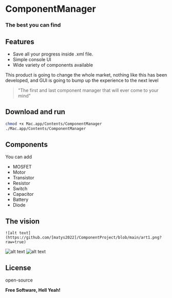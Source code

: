 # ComponentManager
### The best you can find



## Features

- Save all your progress inside .xml file.
- Simple console UI 
- Wide variety of components available

This product is going to change the whole market, nothing like this has been developed, and GUI is going to bump up the experience to the next level

> "The first and last component manager that will ever come to your mind"

## Download and run

```sh
chmod +x Mac.app/Contents/ComponentManager
./Mac.app/Contents/ComponentManager
```
## Components
   You can add
   - MOSFET
   - Motor
   - Transistor
   - Resistor
   - Switch
   - Capacitor
   - Battery
   - Diode
## The vision
	![alt text](https://github.com/[matys2022]/ComponentProject/blob/main/art1.png?raw=true)
![alt text](https://github.com/[matys2022]/ComponentProject/blob/main/art2.png?raw=true)
![alt text](https://github.com/[matys2022]/ComponentProject/blob/main/art3.png?raw=true)


## License

open-source

**Free Software, Hell Yeah!**
